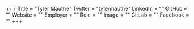 +++
Title = "Tyler Mauthe"
Twitter = "tylermauthe"
LinkedIn = ""
GitHub = ""
Website = ""
Employer = ""
Role = ""
Image = ""
GitLab = ""
Facebook = ""
+++
